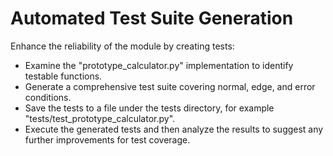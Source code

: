 # Automated Test Suite Generation

Enhance the reliability of the module by creating tests:

- Examine the "prototype_calculator.py" implementation to identify testable functions.
- Generate a comprehensive test suite covering normal, edge, and error conditions.
- Save the tests to a file under the tests directory, for example "tests/test_prototype_calculator.py".
- Execute the generated tests and then analyze the results to suggest any further improvements for test coverage.

